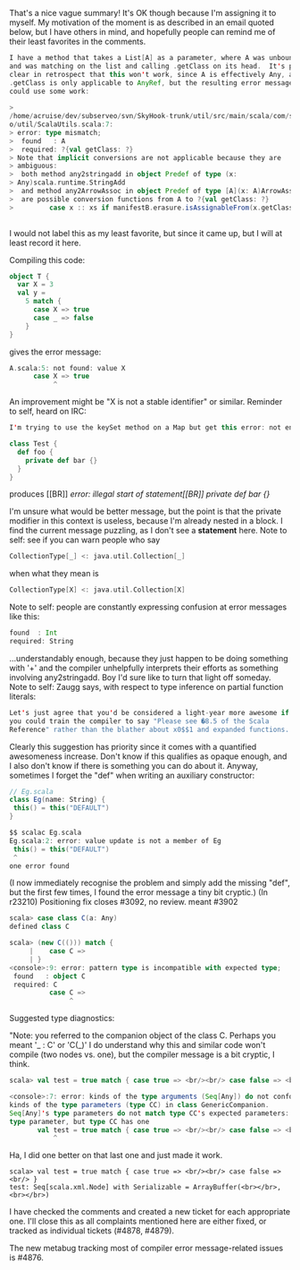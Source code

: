 That's a nice vague summary! It's OK though because I'm assigning it to myself.  My motivation of the moment is as described in an email quoted below, but I have others in mind, and hopefully people can remind me of their least favorites in the comments.
```scala
I have a method that takes a List[A] as a parameter, where A was unbounded,
and was matching on the list and calling .getClass on its head.  It's pretty
clear in retrospect that this won't work, since A is effectively Any, and
.getClass is only applicable to AnyRef, but the resulting error message
could use some work:
    
>                                                                               
/home/acruise/dev/subserveo/svn/SkyHook-trunk/util/src/main/scala/com/subserve  
o/util/ScalaUtils.scala:7:                                                      
> error: type mismatch;                                                         
>  found   : A                                                                  
>  required: ?{val getClass: ?}                                                 
> Note that implicit conversions are not applicable because they are            
> ambiguous:                                                                    
>  both method any2stringadd in object Predef of type (x:                       
> Any)scala.runtime.StringAdd                                                   
>  and method any2ArrowAssoc in object Predef of type [A](x: A)ArrowAssoc[A]    
>  are possible conversion functions from A to ?{val getClass: ?}               
>         case x :: xs if manifestB.erasure.isAssignableFrom(x.getClass) =>     
    
```
I would not label this as my least favorite, but since it came up, but I will at least record it here.

Compiling this code:
```scala
object T {
  var X = 3
  val y =
    5 match {
      case X => true
      case _ => false
    }
}
```

gives the error message:

```scala
A.scala:5: not found: value X
      case X => true
           ^
```

An improvement might be "X is not a stable identifier" or similar.
Reminder to self, heard on IRC:
```scala
I'm trying to use the keySet method on a Map but get this error: not enough arguments for method apply: (elem: com.google.appengine.api.datastore.Key)Boolean in trait SetLike. Unspecified value parameter elem.
```
```scala
class Test {
  def foo {
    private def bar {}
  }
}
```
produces [[BR]]
_error: illegal start of statement[[BR]]
private def bar {}_

I'm unsure what would be better message, but the point is that the private modifier in this context is useless, because I'm already nested in a block. I find the current message puzzling, as I don't see a **statement** here.
Note to self: see if you can warn people who say
```scala
CollectionType[_] <: java.util.Collection[_]
```
when what they mean is
```scala
CollectionType[X] <: java.util.Collection[X] 
```
Note to self: people are constantly expressing confusion at error messages like this:
```scala
found  : Int
required: String
```
...understandably enough, because they just happen to be doing something with '+' and the compiler unhelpfully interprets their efforts as something involving any2stringadd.  Boy I'd sure like to turn that light off someday.
Note to self: Zaugg says, with respect to type inference on partial function literals:
```scala
Let's just agree that you'd be considered a light-year more awesome if
you could train the compiler to say "Please see �8.5 of the Scala
Reference" rather than the blather about x0$$1 and expanded functions.
```
Clearly this suggestion has priority since it comes with a quantified awesomeness increase.
Don't know if this qualifies as opaque enough, and I also don't know if there is something you can do about it. Anyway, sometimes I forget the "def" when writing an auxiliary constructor:

```scala
// Eg.scala
class Eg(name: String) {
 this() = this("DEFAULT")
}

$$ scalac Eg.scala 
Eg.scala:2: error: value update is not a member of Eg
 this() = this("DEFAULT")
 ^
one error found
```

(I now immediately recognise the problem and simply add the missing "def", but the first few times, I found the error message a tiny bit cryptic.)
(In r23210) Positioning fix closes #3092, no review.
meant #3902
```scala
scala> case class C(a: Any)
defined class C

scala> (new C(())) match {
     |    case C =>
     | }
<console>:9: error: pattern type is incompatible with expected type;
 found   : object C
 required: C
          case C =>
               ^
```

Suggested type diagnostics:

"Note: you referred to the companion object of the class C. Perhaps you meant '_ : C' or 'C(_)'
I do understand why this and similar code won't compile (two nodes vs. one), but the compiler message is a bit cryptic, I think.

```scala
scala> val test = true match { case true => <br/><br/> case false => <br/> }

<console>:7: error: kinds of the type arguments (Seq[Any]) do not conform to the expected
kinds of the type parameters (type CC) in class GenericCompanion.
Seq[Any]'s type parameters do not match type CC's expected parameters: trait Seq has one
type parameter, but type CC has one
       val test = true match { case true => <br/><br/> case false => <br/> }
           ^
```
Ha, I did one better on that last one and just made it work.
```
scala> val test = true match { case true => <br/><br/> case false => <br/> }
test: Seq[scala.xml.Node] with Serializable = ArrayBuffer(<br></br>, <br></br>)
```
I have checked the comments and created a new ticket for each appropriate one. I'll close this as all complaints mentioned here are either fixed, or tracked as individual tickets (#4878, #4879).

The new metabug tracking most of compiler error message-related issues is #4876.
